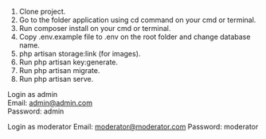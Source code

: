 1. Clone project.
2. Go to the folder application using cd command on your cmd or terminal.
3. Run composer install on your cmd or terminal.
4. Copy .env.example file to .env on the root folder and change database name.
5. php artisan storage:link (for images).
6. Run php artisan key:generate.
7. Run php artisan migrate.
8. Run php artisan serve.

Login as admin <br>
Email: admin@admin.com <br>
Password: admin <br>

Login as moderator
Email: moderator@moderator.com
Password: moderator

